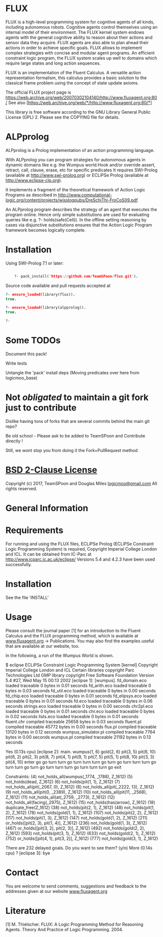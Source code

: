# FLUX

FLUX is a high-level programming system for cognitive agents of all
kinds, including autonomous robots. Cognitive agents control themselves
using an internal model of their environment. The FLUX kernel system
endows agents with the general cognitive ability to reason about their
actions and sensor data they acquire. FLUX agents are also able to plan
ahead their actions in order to achieve specific goals. FLUX allows to
implement complex strategies with concise and modular agent programs. An
efficient constraint logic program, the FLUX system scales up well to
domains which require large states and long action sequences.

FLUX is an implementation of the Fluent Calculus. A versatile action
representation formalism, this calculus provides a basic solution to
the classical frame problem using the concept of state update axioms.

The official FLUX project page is https://web.archive.org/web/20070302104140/http://www.fluxagent.org:80/
 See also [https://web.archive.org/web/*/http://www.fluxagent.org:80/*]

This library is free software according to the GNU Library General Public
License (GPL) 2. Please see the COPYING file for details.

# ALPprolog 

ALPprolog is a Prolog implementation of an action programming language.

With ALPprolog you can program strategies for autonomous agents in dynamic domains like e.g. the Wumpus world.Hook and/or override assert, retract, call, clause, erase, etc for specific predicates
It requires SWI-Prolog (available at http://www.swi-prolog.org) or ECLiPSe Prolog (available at http://www.eclipse-clp.org).

It implements a fragment of the theoretical framework of Action Logic Programs
as described in http://www.computational-logic.org/content/projects/wisslogpubs/DreSchiThi-FroCoS09.pdf

An ALPprolog program describes the strategy of an agent that executes the program
online. Hence only simple substitutions are used for evaluating queries like
e.g. ?- holds(safe(Cell)). In the offline setting reasoning by cases via
disjunctive substitutions ensures that the Action Logic Program framework
becomes logically complete.

# Installation

Using SWI-Prolog 7.1 or later:

```prolog

    ?- pack_install('https://github.com/TeamSPoon/flux.git').

```

Source code available and pull requests accepted at


```prolog
?- ensure_loaded(library(flux)).
true.

?- ensure_loaded(library(alpprolog)).
true.

?- 

```


# Some TODOs

Document this pack!

Write tests

Untangle the 'pack' install deps 
(Moving predicates over here from logicmoo_base)


# Not _obligated_ to maintain a git fork just to contribute

Dislike having tons of forks that are several commits behind the main git repo?

Be old school - Please ask to be added to TeamSPoon and Contribute directly !

Still, we wont stop you from doing it the Fork+PullRequest method

# [BSD 2-Clause License](LICENSE.md)

Copyright (c) 2017, 
TeamSPoon and Douglas Miles <logicmoo@gmail.com> 
All rights reserved.

General Information
===================


Requirements
============

For running and using the FLUX files, ECLiPSe Prolog (ECLiPSe
Constraint Logic Programming System) is required, Copyright
Imperial College London and ICL. It can be obtained from IC-Parc at
http://www.icparc.ic.ac.uk/eclipse/
Versions 5.4 and 4.2.3 have been used successfully.


Installation
============

See the file 'INSTALL'


Usage
=====

Please consult the journal paper [1] for an introduction to the
Fluent Calculus and the FLUX programming method, which is available
at www.fluxagent.org -> Publications.  You may also find the examples
useful that are available at our website, too.

In the following, a run of the Wumpus World is shown.

$ eclipse
ECLiPSe Constraint Logic Programming System [kernel]
Copyright Imperial College London and ICL
Certain libraries copyright Parc Technologies Ltd
GMP library copyright Free Software Foundation
Version 5.4 #27, Wed May 15 00:13 2002
[eclipse 1]: [wumpus].
fd_domain.eco loaded traceable 0 bytes in 0.01 seconds
fd_arith.eco loaded traceable 0 bytes in 0.03 seconds
fd_util.eco loaded traceable 0 bytes in 0.00 seconds
fd_chip.eco loaded traceable 0 bytes in 0.01 seconds
fd_elipsys.eco loaded traceable 0 bytes in 0.01 seconds
fd.eco     loaded traceable 0 bytes in 0.06 seconds
strings.eco loaded traceable 0 bytes in 0.00 seconds
chr2pl.eco loaded traceable 0 bytes in 0.01 seconds
chr.eco    loaded traceable 0 bytes in 0.02 seconds
lists.eco  loaded traceable 0 bytes in 0.01 seconds
fluent.chr compiled traceable 25658 bytes in 0.03 seconds
fluent.pl  compiled traceable 45772 bytes in 0.00 seconds
flux.pl    compiled traceable 13120 bytes in 0.12 seconds
wumpus_simulator.pl compiled traceable 7764 bytes in 0.00 seconds
wumpus.pl  compiled traceable 21192 bytes in 0.13 seconds

Yes (0.13s cpu)
[eclipse 2]: main.
wumpus(1, 6)
gold(2, 6)
pit(3, 5)
pit(6, 10)
pit(6, 2)
pit(2, 3)
pit(8, 7)
pit(4, 1)
pit(9, 1)
pit(7, 5)
pit(5, 1)
pit(8, 10)
pit(3, 3)
pit(4, 10)
enter
go
go
turn
turn
go
turn
turn
turn
go
turn
go
turn
turn
turn
go
turn
turn
go
turn
go
turn
turn
turn
go
turn
turn
turn
go
exit

Constraints:
(4) not_holds_all(wumpus(_1774, _1788), Z_1612)
(5) not_holds(dead, Z_1612)
(6) not_holds(pit(1, 1), Z_1612)
(7) not_holds_all(pit(_2067, 0), Z_1612)
(8) not_holds_all(pit(_2222, 13), Z_1612)
(9) not_holds_all(pit(0, _2389), Z_1612)
(10) not_holds_all(pit(11, _2568), Z_1612)
(11) not_holds_all(at(_2759, _2773), Z_1612)
(12) not_holds_all(facing(_2975), Z_1612)
(15) not_holds(has(arrow), Z_1612)
(18) duplicate_free(Z_1612)
(38) not_holds(pit(2, 1), Z_1612)
(48) not_holds(pit(1, 2), Z_1612)
(78) not_holds(gold(1, 1), Z_1612)
(107) not_holds(pit(2, 2), Z_1612)
(117) not_holds(pit(1, 3), Z_1612)
(147) not_holds(gold(1, 2), Z_1612)
(211) or_holds([pit(2, 3), pit(1, 4)], Z_1612)
(236) not_holds(gold(1, 3), Z_1612)
(467) or_holds([pit(3, 2), pit(2, 3)], Z_1612)
(492) not_holds(gold(2, 2), Z_1612)
(593) not_holds(pit(3, 1), Z_1612)
(633) not_holds(gold(2, 1), Z_1612)
(752) or_holds([pit(4, 1), pit(3, 2)], Z_1612)
(777) not_holds(gold(3, 1), Z_1612)

There are 232 delayed goals. Do you want to see them? (y/n)
More (0.14s cpu) ?
[eclipse 3]:
bye


Contact
=======

You are welcome to send comments, suggestions and feedback to the
addresses given at our website www.fluxagent.org


Literature
==========

[1]  M. Thielscher.  FLUX: A Logic Programming Method for Reasoning
Agents.  Theory And Practice of Logic Programming.  2004.


